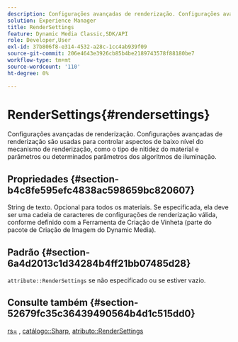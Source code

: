 ```yaml
---
description: Configurações avançadas de renderização. Configurações avançadas de renderização são usadas para controlar aspectos de baixo nível do mecanismo de renderização, como o tipo de nitidez do material e parâmetros ou determinados parâmetros dos algoritmos de iluminação.
solution: Experience Manager
title: RenderSettings
feature: Dynamic Media Classic,SDK/API
role: Developer,User
exl-id: 37b806f8-e314-4532-a28c-1cc4ab939f09
source-git-commit: 206e4643e3926cb85b4be2189743578f88180be7
workflow-type: tm+mt
source-wordcount: '110'
ht-degree: 0%

---
```


# RenderSettings{#rendersettings}

Configurações avançadas de renderização. Configurações avançadas de renderização são usadas para controlar aspectos de baixo nível do mecanismo de renderização, como o tipo de nitidez do material e parâmetros ou determinados parâmetros dos algoritmos de iluminação.

## Propriedades {#section-b4c8fe595efc4838ac598659bc820607}

String de texto. Opcional para todos os materiais. Se especificada, ela deve ser uma cadeia de caracteres de configurações de renderização válida, conforme definido com a Ferramenta de Criação de Vinheta (parte do pacote de Criação de Imagem do Dynamic Media).

## Padrão {#section-6a4d2013c1d34284b4ff21bb07485d28}

`attribute::RenderSettings` se não especificado ou se estiver vazio.

## Consulte também {#section-52679fc35c36439490564b4d1c515dd0}

[rs=](../../../../../ir-api/http-protocol/image-rendering-api-ref/c-ir-http-protocol-ref/c-ir-http-protocol-command-reference/r-ir-rs.md#reference-d20cefaaa6cd4f449d1591c87959b4cf) , [catálogo::Sharp](../../../../../ir-api/material-cat/image-rendering-api-ref/c-ir-material-catalog/c-ir-material-data-reference/r-ir-sharp-dataref.md#reference-f79a14bd52474dfd8495115d398a30d0), [atributo::RenderSettings](../../../../../ir-api/material-cat/image-rendering-api-ref/c-ir-material-catalog/c-ir-attributes-reference/r-ir-rendersettings.md#reference-f3ae5e18095d40b2a8edef957dd82fbd)
